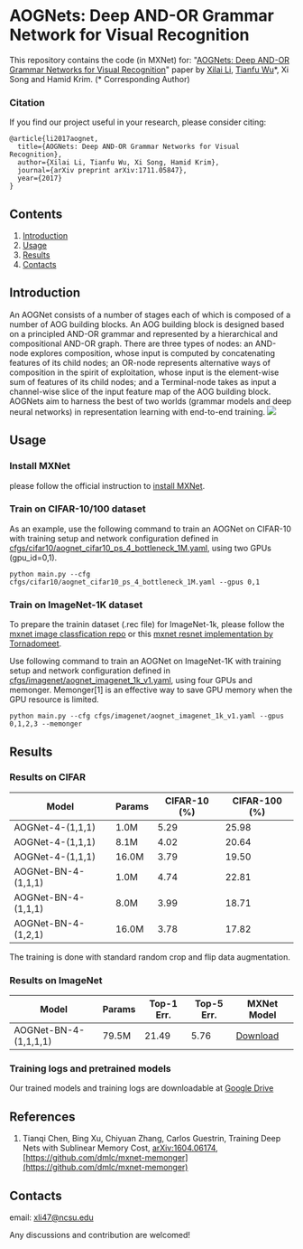 # AOGNets: Deep AND-OR Grammar Network for Visual Recognition
This repository contains the code (in MXNet) for: "[AOGNets: Deep AND-OR Grammar Networks for Visual Recognition](https://arxiv.org/abs/1711.05847)" paper by [Xilai Li](https://xilaili.github.io), [Tianfu Wu](http://www4.ncsu.edu/~twu19/)\*, Xi Song and Hamid Krim. (* Corresponding Author)

### Citation

If you find our project useful in your research, please consider citing:

```
@article{li2017aognet,
  title={AOGNets: Deep AND-OR Grammar Networks for Visual Recognition},
  author={Xilai Li, Tianfu Wu, Xi Song, Hamid Krim},
  journal={arXiv preprint arXiv:1711.05847},
  year={2017}
}
```

## Contents

1. [Introduction](#introduction)
2. [Usage](#usage)
3. [Results](#results)
4. [Contacts](#contacts)

## Introduction
An AOGNet consists of a number of stages each of which is composed of a number of AOG building blocks. An AOG building block is designed based on a principled AND-OR grammar and represented by a hierarchical and compositional AND-OR graph. There are three types of nodes: an AND-node explores composition, whose input is computed by concatenating features of its child nodes; an OR-node represents alternative ways of composition in the spirit of exploitation, whose input is the element-wise sum of features of its child nodes; and a Terminal-node takes as input a channel-wise slice of the input feature map of the AOG building block. AOGNets aim to harness the best of two worlds (grammar models and deep neural networks) in representation learning with end-to-end training.
<img src="https://raw.githubusercontent.com/xilaili/xilaili.github.io/master/images/AOGNet-BuildingBlock.png">

## Usage

### Install MXNet
please follow the official instruction to [install MXNet](https://mxnet.incubator.apache.org/install/index.html).

### Train on CIFAR-10/100 dataset
As an example, use the following command to train an AOGNet on CIFAR-10 with training setup and network configuration defined in [cfgs/cifar10/aognet_cifar10_ps_4_bottleneck_1M.yaml](cfgs/cifar10/aognet_cifar10_ps_4_bottleneck_1M.yaml), using two GPUs (gpu_id=0,1). 
```shell
python main.py --cfg cfgs/cifar10/aognet_cifar10_ps_4_bottleneck_1M.yaml --gpus 0,1
```

### Train on ImageNet-1K dataset

To prepare the trainin dataset (.rec file) for ImageNet-1k, please follow the [mxnet image classfication repo](https://github.com/apache/incubator-mxnet/tree/master/example/image-classification#prepare-datasets) or this [mxnet resnet implementation by Tornadomeet](https://github.com/tornadomeet/ResNet).

Use following command to train an AOGNet on ImageNet-1K with training setup and network configuration defined in [cfgs/imagenet/aognet_imagenet_1k_v1.yaml](cfgs/imagenet/aognet_imagenet_1k_v1.yaml), using four GPUs and memonger. Memonger[1] is an effective way to save GPU memory when the GPU resource is limited. 
```shell
python main.py --cfg cfgs/imagenet/aognet_imagenet_1k_v1.yaml --gpus 0,1,2,3 --memonger
```

## Results

### Results on CIFAR

| Model | Params | CIFAR-10 (%) | CIFAR-100 (%)|
|---|---|---|---|
| AOGNet-4-(1,1,1) | 1.0M | 5.29 | 25.98 |
| AOGNet-4-(1,1,1) | 8.1M | 4.02 | 20.64 |
| AOGNet-4-(1,1,1) | 16.0M | 3.79 | 19.50 |
| AOGNet-BN-4-(1,1,1) | 1.0M | 4.74 | 22.81 |
| AOGNet-BN-4-(1,1,1) | 8.0M | 3.99 | 18.71 |
| AOGNet-BN-4-(1,2,1) | 16.0M | 3.78 | 17.82 |

The training is done with standard random crop and flip data augmentation.

### Results on ImageNet

| Model | Params | Top-1 Err. | Top-5 Err. | MXNet Model |
|---|---|---|---|---|
| AOGNet-BN-4-(1,1,1,1) | 79.5M | 21.49 | 5.76 | [Download](https://drive.google.com/open?id=1BWFchuwne-QsItJX10PDv87yGSu0ruL3) |

### Training logs and pretrained models

Our trained models and training logs are downloadable at [Google Drive](https://drive.google.com/open?id=10DqN-ylDF_fFgvFmewnm1NEoqQCa1UAB)


## References
1. Tianqi Chen, Bing Xu, Chiyuan Zhang, Carlos Guestrin, Training Deep Nets with Sublinear Memory Cost, [arXiv:1604.06174](https://arxiv.org/abs/1604.06174), [https://github.com/dmlc/mxnet-memonger](https://github.com/dmlc/mxnet-memonger)


## Contacts
email: xli47@ncsu.edu

Any discussions and contribution are welcomed!
